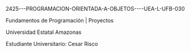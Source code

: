 2425---PROGRAMACION-ORIENTADA-A-OBJETOS----UEA-L-UFB-030

Fundamentos de Programación | Proyectos

Universidad Estatal Amazonas

Estudiante Universitario: Cesar Risco
